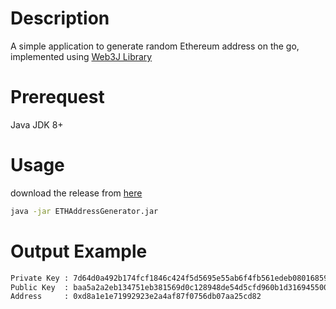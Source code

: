 # Description

A simple application to generate random Ethereum address on the go, implemented using [Web3J Library](https://github.com/web3j/web3j)

# Prerequest

Java JDK 8+

# Usage

download the release from [here](https://github.com/emilmichaiel/SimpleETHAddressGenerator/releases/)

```sh
java -jar ETHAddressGenerator.jar
```

# Output Example

```sh
Private Key : 7d64d0a492b174fcf1846c424f5d5695e55ab6f4fb561edeb0801685910ae1fc
Public Key  : baa5a2a2eb134751eb381569d0c128948de54d5cfd960b1d31694550052c5446f712eb7c3fcb9c1263a4404ce0f709f2922c05206de95d9e99f37f46fc4f1519
Address     : 0xd8a1e1e71992923e2a4af87f0756db07aa25cd82
```
